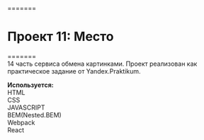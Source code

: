 =======

# Проект 11: Место

======= <br>
14 часть сервиса обмена картинками. Проект реализован как практическое задание от Yandex.Praktikum.

**Используется:**<br>
HTML<br>
CSS<br>
JAVASCRIPT<br>
BEM(Nested.BEM)<br>
Webpack<br>
React
